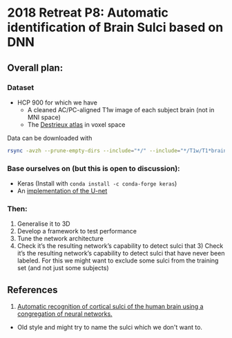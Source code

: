 # 2018 Retreat P8: Automatic identification of Brain Sulci based on DNN


## Overall plan:

### Dataset
* HCP 900 for which we have
  * A cleaned AC/PC-aligned T1w image of each subject brain (not in MNI space)
  * The [Destrieux atlas](https://www.ncbi.nlm.nih.gov/pmc/articles/PMC2937159/) in voxel space

Data can be downloaded with 
```bash
rsync -avzh --prune-empty-dirs --include="*/" --include="*/T1w/T1*brain.nii.gz" --include="*/T1w/*a2009*.nii.gz" --exclude="*" -e ssh dragostore:/data/data/HCP900/* .
```

### Base ourselves on (but this is open to discussion):
*  Keras (Install with `conda install -c conda-forge keras`)
*  An [implementation of the U-net](https://github.com/jocicmarko/ultrasound-nerve-segmentation.git)

### Then:
1. Generalise it to 3D
2. Develop a framework to test performance
3. Tune the network architecture
4. Check it’s the resulting network’s capability to detect sulci that 3) Check it’s the resulting network’s capability to detect sulci that have never been labeled. For this we might want to exclude some sulci from the training set (and not just some subjects)


## References
1. [Automatic recognition of cortical sulci of the human brain using a congregation of neural networks.](https://www.ncbi.nlm.nih.gov/pubmed/12044997)
  * Old style and might try to name the sulci which we don't want to.